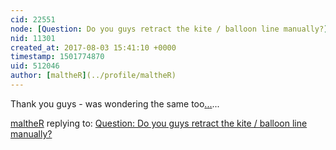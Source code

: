 ```yaml
---
cid: 22551
node: [Question: Do you guys retract the kite / balloon line manually?](../notes/madapeti/10-26-2014/question-do-you-guys-retract-the-kite-balloon-line-manually)
nid: 11301
created_at: 2017-08-03 15:41:10 +0000
timestamp: 1501774870
uid: 512046
author: [maltheR](../profile/maltheR)
---
```


Thank you guys - was wondering the same too[.](http://www.firma-nyheder.dk)[.](http://www.firma-nyt.dk)[.](http://www.pressemeddelserne.dk)... 

[maltheR](../profile/maltheR) replying to: [Question: Do you guys retract the kite / balloon line manually?](../notes/madapeti/10-26-2014/question-do-you-guys-retract-the-kite-balloon-line-manually)

